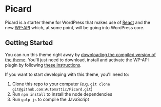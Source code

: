 # Picard

Picard is a starter theme for WordPress that makes use of [React](http://facebook.github.io/react/) and the new [WP-API](http://wp-api.org/) which, at some point, will be going into WordPress core.

## Getting Started

You can run this theme right away by [downloading the compiled version of the theme](http://picardtheme.com/wp-content/uploads/2015/01/picard.zip). You'll just need to download, install and activate the WP-API plugin by following [these instructions](https://github.com/WP-API/WP-API/tree/master#installation).

If you want to start developing with this theme, you'll need to:

1. Clone this repo to your computer (e.g. `git clone git@github.com:Automattic/Picard.git`)
1. Run `npm install` to install the node dependencies
1. Run `gulp js` to compile the JavaScript